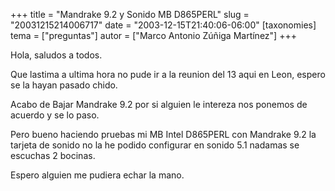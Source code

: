 +++
title = "Mandrake 9.2 y Sonido MB D865PERL"
slug = "20031215214006717"
date = "2003-12-15T21:40:06-06:00"
[taxonomies]
tema = ["preguntas"]
autor = ["Marco Antonio Zúñiga Martínez"]
+++

Hola, saludos a todos.

Que lastima a ultima hora no pude ir a la reunion del 13 aqui en Leon,
espero se la hayan pasado chido.

Acabo de Bajar Mandrake 9.2 por si alguien le intereza nos ponemos de
acuerdo y se lo paso.

Pero bueno haciendo pruebas mi MB Intel D865PERL con Mandrake 9.2 la
tarjeta de sonido no la he podido configurar en sonido 5.1 nadamas se
escuchas 2 bocinas.

Espero alguien me pudiera echar la mano.

